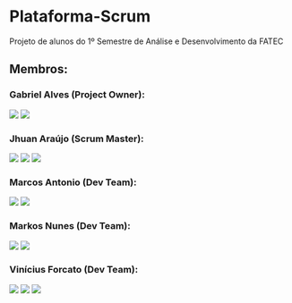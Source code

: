 # Plataforma-Scrum
Projeto de alunos do 1º Semestre de Análise e Desenvolvimento da FATEC

## Membros:
### Gabriel Alves (Project Owner):
[<img src="https://img.shields.io/badge/LinkedIn-0077B5?style=for-the-badge&logo=linkedin&logoColor=white">](https://www.linkedin.com/in/gabriel-alves-de-souza-5b7747267)
[<img src="https://img.shields.io/badge/GitHub-171515?style=for-the-badge&logo=github&logoColor=white">](https://github.com/gabriel15asouza)

### Jhuan Araújo (Scrum Master): 
[<img src="https://img.shields.io/badge/LinkedIn-0077B5?style=for-the-badge&logo=linkedin&logoColor=white">](
https://www.linkedin.com/in/jhuan-araújo-de-souza-372233230)
[<img src="https://img.shields.io/badge/GitHub-171515?style=for-the-badge&logo=github&logoColor=white">](https://github.com/TheRabbitDev)
[<img src="https://img.shields.io/badge/Instagram-E4405F?style=for-the-badge&logo=instagram&logoColor=white">](https://www.instagram.com/_hollow.rabbit_)

### Marcos Antonio (Dev Team): 
[<img src="https://img.shields.io/badge/LinkedIn-0077B5?style=for-the-badge&logo=linkedin&logoColor=white">](
https://www.linkedin.com/in/marcos-antonio-329449268)
[<img src="https://img.shields.io/badge/GitHub-171515?style=for-the-badge&logo=github&logoColor=white">](https://github.com/Marcos-Antonio-Rodrigues-dos-Santos)

### Markos Nunes (Dev Team): 
[<img src="https://img.shields.io/badge/LinkedIn-0077B5?style=for-the-badge&logo=linkedin&logoColor=white">](https://linkedin.com/in/markos-vinícius-nunes-230448268)
[<img src="https://img.shields.io/badge/GitHub-171515?style=for-the-badge&logo=github&logoColor=white">](https://github.com/MarkVN2)

### Vinícius Forcato (Dev Team): 
[<img src="https://img.shields.io/badge/LinkedIn-0077B5?style=for-the-badge&logo=linkedin&logoColor=white">](https://www.linkedin.com/in/vinícius-felipe-forcato-789462268)
[<img src="https://img.shields.io/badge/GitHub-171515?style=for-the-badge&logo=github&logoColor=white">](https://github.com/nininhosam)
[<img src="https://img.shields.io/badge/Instagram-E4405F?style=for-the-badge&logo=instagram&logoColor=white">](https://www.instagram.com/nao_sou_felps)
